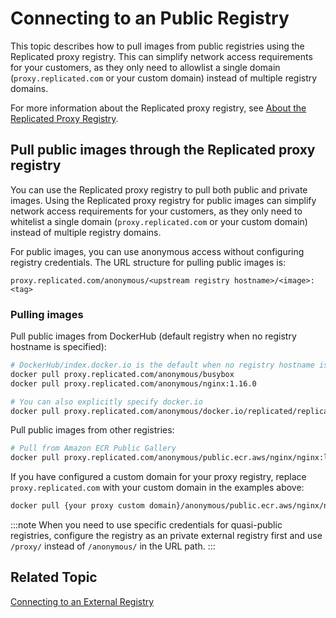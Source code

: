 # Connecting to an Public Registry

This topic describes how to pull images from public registries using the Replicated proxy registry. This can simplify network access requirements for your customers, as they only need to allowlist a single domain (`proxy.replicated.com` or your custom domain) instead of multiple registry domains.

For more information about the Replicated proxy registry, see [About the Replicated Proxy Registry](private-images-about).

## Pull public images through the Replicated proxy registry

You can use the Replicated proxy registry to pull both public and private images. Using the Replicated proxy registry for public images can simplify network access requirements for your customers, as they only need to whitelist a single domain (`proxy.replicated.com` or your custom domain) instead of multiple registry domains.

For public images, you can use anonymous access without configuring registry credentials. The URL structure for pulling public images is:

```
proxy.replicated.com/anonymous/<upstream registry hostname>/<image>:<tag>
```

### Pulling images

Pull public images from DockerHub (default registry when no registry hostname is specified):

```bash
# DockerHub/index.docker.io is the default when no registry hostname is specified
docker pull proxy.replicated.com/anonymous/busybox
docker pull proxy.replicated.com/anonymous/nginx:1.16.0

# You can also explicitly specify docker.io
docker pull proxy.replicated.com/anonymous/docker.io/replicated/replicated-sdk:1.0.0
```

Pull public images from other registries:

```bash
# Pull from Amazon ECR Public Gallery
docker pull proxy.replicated.com/anonymous/public.ecr.aws/nginx/nginx:latest
```

If you have configured a custom domain for your proxy registry, replace `proxy.replicated.com` with your custom domain in the examples above:

```bash
docker pull {your proxy custom domain}/anonymous/public.ecr.aws/nginx/nginx:latest
```

:::note
When you need to use specific credentials for quasi-public registries, configure the registry as an private external registry first and use `/proxy/` instead of `/anonymous/` in the URL path.
:::

## Related Topic

[Connecting to an External Registry](packaging-private-images)